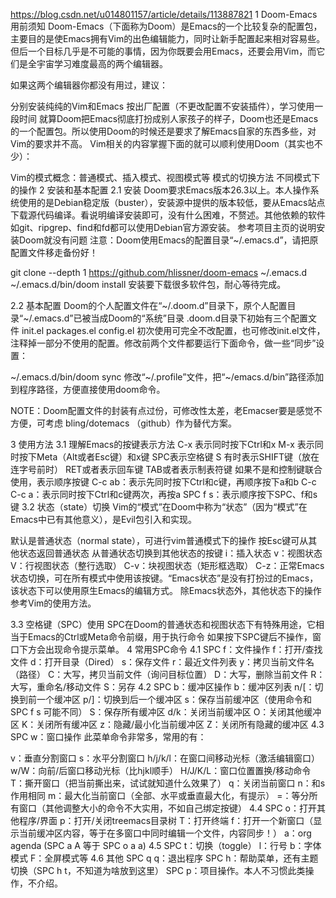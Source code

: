https://blog.csdn.net/u014801157/article/details/113887821
1 Doom-Emacs用前须知
Doom-Emacs（下面称为Doom）是Emacs的一个比较复杂的配置包，主要目的是使Emacs拥有Vim的出色编辑能力，同时让新手配置起来相对容易些。 但后一个目标几乎是不可能的事情，因为你既要会用Emacs，还要会用Vim，而它们是全宇宙学习难度最高的两个编辑器。

如果这两个编辑器你都没有用过，建议：

分别安装纯纯的Vim和Emacs
按出厂配置（不更改配置不安装插件），学习使用一段时间
就算Doom把Emacs彻底打扮成别人家孩子的样子，Doom也还是Emacs的一个配置包。所以使用Doom的时候还是要求了解Emacs自家的东西多些，对Vim的要求并不高。 Vim相关的内容掌握下面的就可以顺利使用Doom（其实也不少）：

Vim的模式概念：普通模式、插入模式、视图模式等
模式的切换方法
不同模式下的操作
2 安装和基本配置
2.1 安装
Doom要求Emacs版本26.3以上。本人操作系统使用的是Debian稳定版（buster），安装源中提供的版本较低，要从Emacs站点下载源代码编译。看说明编译安装即可，没有什么困难，不赘述。其他依赖的软件如git、ripgrep、find和fd都可以使用Debian官方源安装。
参考项目主页的说明安装Doom就没有问题
       注意：Doom使用Emacs的配置目录“~/.emacs.d”，请把原配置文件移走备份好！

git clone --depth 1 https://github.com/hlissner/doom-emacs ~/.emacs.d
~/.emacs.d/bin/doom install
安装要下载很多软件包，耐心等待完成。

2.2 基本配置
Doom的个人配置文件在“~/.doom.d”目录下，原个人配置目录“~/.emacs.d”已被当成Doom的“系统”目录
.doom.d目录下初始有三个配置文件
init.el
packages.el
config.el
初次使用可完全不改配置，也可修改init.el文件，注释掉一部分不使用的配置。修改前两个文件都要运行下面命令，做一些“同步”设置：

~/.emacs.d/bin/doom sync
修改“~/.profile”文件，把“~/emacs.d/bin”路径添加到程序路径，方便直接使用doom命令。

NOTE：Doom配置文件的封装有点过份，可修改性太差，老Emacser要是感觉不方便，可考虑 bling/dotemacs （github）作为替代方案。

3 使用方法
3.1 理解Emacs的按键表示方法
C-x 表示同时按下Ctrl和x
M-x 表示同时按下Meta（Alt或者Esc键）和x键
SPC表示空格键
S 有时表示SHIFT键（放在连字号前时）
RET或者<return>表示回车键
TAB或者<tab>表示制表符键
如果不是和控制键联合使用，表示顺序按键
C-c ab：表示先同时按下Ctrl和c键，再顺序按下a和b
C-c C-c a：表示同时按下Ctrl和c键两次，再按a
SPC f s：表示顺序按下SPC、f和s键
3.2 状态（state）切换
Vim的“模式”在Doom中称为“状态”（因为“模式”在Emacs中已有其他意义），是Evil包引入和实现。

默认是普通状态（normal state），可进行vim普通模式下的操作
按Esc键可从其他状态返回普通状态
从普通状态切换到其他状态的按键
i：插入状态
v：视图状态
V：行视图状态（整行选取）
C-v：块视图状态（矩形框选取）
C-z：正常Emacs状态切换，可在所有模式中使用该按键。“Emacs状态”是没有打扮过的Emacs，该状态下可以使用原生Emacs的编辑方式。
除Emacs状态外，其他状态下的操作参考Vim的使用方法。

3.3 空格键（SPC）使用
SPC在Doom的普通状态和视图状态下有特殊用途，它相当于Emacs的Ctrl或Meta命令前缀，用于执行命令
如果按下SPC键后不操作，窗口下方会出现命令提示菜单。
4 常用SPC命令
4.1 SPC f：文件操作
f：打开/查找文件
d：打开目录（Dired）
s：保存文件
r：最近文件列表
y：拷贝当前文件名（路径）
C：大写，拷贝当前文件（询问目标位置）
D：大写，删除当前文件
R：大写，重命名/移动文件
S：另存
4.2 SPC b：缓冲区操作
b：缓冲区列表
n/[：切换到前一个缓冲区
p/]：切换到后一个缓冲区
s：保存当前缓冲区（使用命令和 SPC f s 可能不同）
S：保存所有缓冲区
d/k：关闭当前缓冲区
O：关闭其他缓冲区
K：关闭所有缓冲区
z：隐藏/最小化当前缓冲区
Z：关闭所有隐藏的缓冲区
4.3 SPC w：窗口操作
此菜单命令非常多，常用的有：

v：垂直分割窗口
s：水平分割窗口
h/j/k/l：在窗口间移动光标（激活编辑窗口）
w/W：向前/后窗口移动光标（比hjkl顺手）
H/J/K/L：窗口位置置换/移动命令
T：撕开窗口（把当前撕出来，试试就知道什么效果了）
q：关闭当前窗口
n：和s作用相同
m：最大化当前窗口（全部、水平或垂直最大化，有提示）
=：等分所有窗口（其他调整大小的命令不大实用，不如自己绑定按键）
4.4 SPC o：打开其他程序/界面
p：打开/关闭treemacs目录树
T：打开终端
f：打开一个新窗口（显示当前缓冲区内容，等于在多窗口中同时编辑一个文件，内容同步！）
a：org agenda (SPC a A 等于 SPC o a a)
4.5 SPC t：切换（toggle）
l：行号
b：字体模式
F：全屏模式等
4.6 其他
SPC q q：退出程序
SPC h：帮助菜单，还有主题切换（SPC h t，不知道为啥放到这里）
SPC p：项目操作。本人不习惯此类操作，不介绍。
